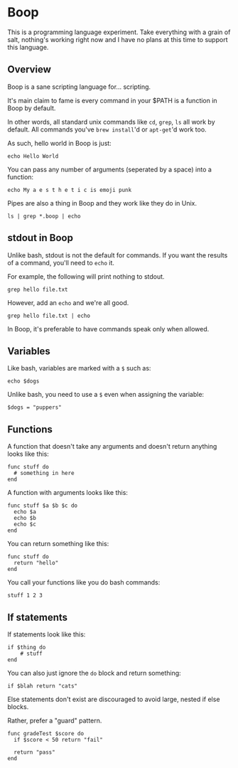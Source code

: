 # Boop

This is a programming language experiment. Take everything with a grain of salt, nothing's working right now and I have no plans at this time to support this language.

## Overview

Boop is a sane scripting language for... scripting.

It's main claim to fame is every command in your $PATH is a function in Boop by default.

In other words, all standard unix commands like `cd`, `grep`, `ls` all work by default. All commands you've `brew install`'d or `apt-get`'d work too.

As such, hello world in Boop is just:

```
echo Hello World
```

You can pass any number of arguments (seperated by a space) into a function:

```
echo My a e s t h e t i c is emoji punk
```

Pipes are also a thing in Boop and they work like they do in Unix.

```
ls | grep *.boop | echo
```

## stdout in Boop

Unlike bash, stdout is not the default for commands. If you want the results of a command, you'll need to `echo` it.

For example, the following will print nothing to stdout.

```
grep hello file.txt
```

However, add an `echo` and we're all good.

```
grep hello file.txt | echo
```

In Boop, it's preferable to have commands speak only when allowed.

## Variables

Like bash, variables are marked with a `$` such as:

```
echo $dogs
```

Unlike bash, you need to use a `$` even when assigning the variable:

```
$dogs = "puppers"
```

## Functions

A function that doesn't take any arguments and doesn't return anything looks like this:

```
func stuff do
  # something in here
end
```

A function with arguments looks like this:

```
func stuff $a $b $c do
  echo $a
  echo $b
  echo $c
end
```

You can return something like this:

```
func stuff do
  return "hello"
end
```

You call your functions like you do bash commands:

```
stuff 1 2 3
```

## If statements

If statements look like this:

```
if $thing do
    # stuff
end
```

You can also just ignore the `do` block and return something:

```
if $blah return "cats"
```

Else statements don't exist are discouraged to avoid large, nested if else blocks.

Rather, prefer a "guard" pattern.

```
func gradeTest $score do
  if $score < 50 return "fail"

  return "pass"
end
```
